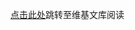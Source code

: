 
[点击此处](https://zh.wikisource.org/wiki/%E6%88%91%E7%9A%84%E9%A6%AC%E5%85%8B%E6%80%9D%E4%B8%BB%E7%BE%A9%E8%A7%80)跳转至维基文库阅读